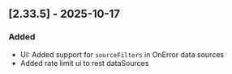 ## [2.33.5] - 2025-10-17

### Added
- UI: Added support for `sourceFilters` in OnError data sources
- Added rate limit ui to rest dataSources 

